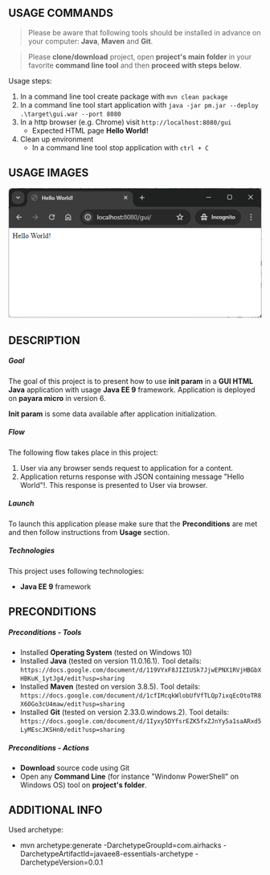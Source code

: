 USAGE COMMANDS
--------------

> Please be aware that following tools should be installed in advance on your computer: **Java**, **Maven** and **Git**. 

> Please **clone/download** project, open **project's main folder** in your favorite **command line tool** and then **proceed with steps below**. 

Usage steps:
1. In a command line tool create package with `mvn clean package`
1. In a command line tool start application with `java -jar pm.jar --deploy .\target\gui.war --port 8080`
1. In a http browser (e.g. Chrome) visit `http://localhost:8080/gui`
   * Expected HTML page **Hello World!**
1. Clean up environment 
     * In a command line tool stop application with `ctrl + C`


USAGE IMAGES
------------

![My Image](readme-images/image-01.png)


DESCRIPTION
-----------

##### Goal
The goal of this project is to present how to use **init param** in a **GUI HTML Java** application with usage **Java EE 9** framework. Application is deployed on **payara micro** in version 6.

**Init param** is some data available after application initialization.

##### Flow
The following flow takes place in this project:
1. User via any browser sends request to application for a content.
1. Application returns response with JSON containing message "Hello World"!. This response is presented to User via browser.

##### Launch
To launch this application please make sure that the **Preconditions** are met and then follow instructions from **Usage** section.

##### Technologies
This project uses following technologies:
* **Java EE 9** framework


PRECONDITIONS
-------------

##### Preconditions - Tools
* Installed **Operating System** (tested on Windows 10)
* Installed **Java** (tested on version 11.0.16.1). Tool details: `https://docs.google.com/document/d/119VYxF8JIZIUSk7JjwEPNX1RVjHBGbXHBKuK_1ytJg4/edit?usp=sharing`
* Installed **Maven** (tested on version 3.8.5). Tool details: `https://docs.google.com/document/d/1cfIMcqkWlobUfVfTLQp7ixqEcOtoTR8X6OGo3cU4maw/edit?usp=sharing`
* Installed **Git** (tested on version 2.33.0.windows.2). Tool details: `https://docs.google.com/document/d/1Iyxy5DYfsrEZK5fxZJnYy5a1saARxd5LyMEscJKSHn0/edit?usp=sharing`


##### Preconditions - Actions
* **Download** source code using Git 
* Open any **Command Line** (for instance "Windonw PowerShell" on Windows OS) tool on **project's folder**.


ADDITIONAL INFO
---------------

Used archetype:
* mvn archetype:generate -DarchetypeGroupId=com.airhacks -DarchetypeArtifactId=javaee8-essentials-archetype -DarchetypeVersion=0.0.1